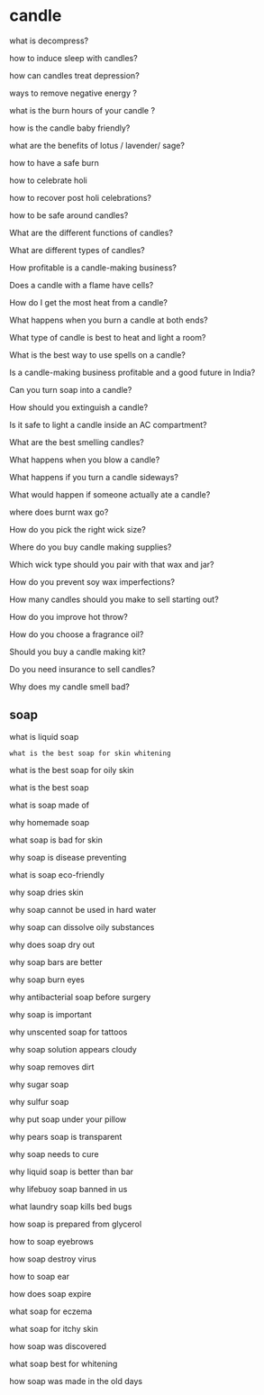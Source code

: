 # candle

what is decompress?

how to induce sleep with candles?

how can candles treat depression?

ways to remove negative energy ?


what is the burn hours of your candle ?

how is the candle baby friendly?

what are the benefits of lotus / lavender/ sage?

how to have a safe burn


how to celebrate holi

how to recover post holi celebrations?

how to be safe around candles?

What are the different functions of candles?

What are different types of candles?

How profitable is a candle-making business?

Does a candle with a flame have cells?

How do I get the most heat from a candle?

What happens when you burn a candle at both ends?

What type of candle is best to heat and light a room?

What is the best way to use spells on a candle?

Is a candle-making business profitable and a good future in India?

Can you turn soap into a candle?

How should you extinguish a candle?

Is it safe to light a candle inside an AC compartment?

What are the best smelling candles?

What happens when you blow a candle?

What happens if you turn a candle sideways?

What would happen if someone actually ate a candle?

where does burnt wax go?

How do you pick the right wick size?

Where do you buy candle making supplies?

Which wick type should you pair with that wax and jar?

How do you prevent soy wax imperfections?

How many candles should you make to sell starting out?

How do you improve hot throw?

How do you choose a fragrance oil?

Should you buy a candle making kit?

Do you need insurance to sell candles?

Why does my candle smell bad?


## soap

   what is liquid soap

    what is the best soap for skin whitening
    
what is the best soap for oily skin
    
what is the best soap
   
 what is soap made of

why homemade soap

what soap is bad for skin

why soap is disease preventing

what is soap eco-friendly

why soap dries skin

why soap cannot be used in hard water

why soap can dissolve oily substances

why does soap dry out

why soap bars are better

why soap burn eyes

why antibacterial soap before surgery

why soap is important

why unscented soap for tattoos

why soap solution appears cloudy

why soap removes dirt

why sugar soap

why sulfur soap

why put soap under your pillow

why pears soap is transparent

why soap needs to cure

why liquid soap is better than bar

why lifebuoy soap banned in us

what laundry soap kills bed bugs

how soap is prepared from glycerol

how to soap eyebrows

how soap destroy virus

how to soap ear

how does soap expire

what soap for eczema

what soap for itchy skin

how soap was discovered

what soap best for whitening

how soap was made in the old days
